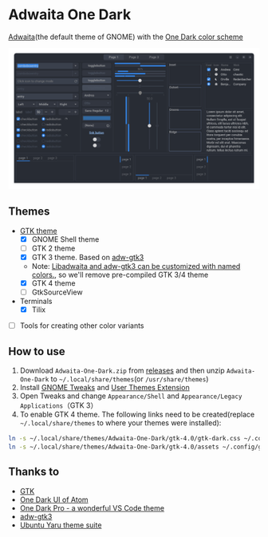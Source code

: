 # Adwaita One Dark

[Adwaita](https://gitlab.gnome.org/GNOME/libadwaita/-/tree/main/src/stylesheet)(the default theme of GNOME) with the [One Dark color scheme](https://github.com/Binaryify/OneDark-Pro/blob/master/themes/OneDark-Pro.json)

![gtk-3.0](./screenshots/gtk-3.0.png)

## Themes

- [GTK theme](gtk/README.md)
  - [x] GNOME Shell theme
  - [ ] GTK 2 theme
  - [x] GTK 3 theme. Based on [adw-gtk3](https://github.com/lassekongo83/adw-gtk3)
  - Note: [Libadwaita and adw-gtk3 can be customized with named colors.](https://github.com/lassekongo83/adw-gtk3#customizing), so we'll remove pre-compiled GTK 3/4 theme
  - [x] GTK 4 theme
  - [ ] GtkSourceView
- Terminals
  - [x] Tilix
- [ ] Tools for creating other color variants

## How to use

1. Download `Adwaita-One-Dark.zip` from [releases](https://github.com/lonr/adwaita-one-dark/releases) and then unzip `Adwaita-One-Dark` to `~/.local/share/themes`(or `/usr/share/themes`)
2. Install [GNOME Tweaks](https://wiki.gnome.org/Apps/Tweaks) and [User Themes Extension](https://extensions.gnome.org/extension/19/user-themes/)
3. Open Tweaks and change `Appearance/Shell` and `Appearance/Legacy Applications`（GTK 3）
4. To enable GTK 4 theme. The following links need to be created(replace `~/.local/share/themes` to where your themes were installed):

```sh
ln -s ~/.local/share/themes/Adwaita-One-Dark/gtk-4.0/gtk-dark.css ~/.config/gtk-4.0/gtk.css
ln -s ~/.local/share/themes/Adwaita-One-Dark/gtk-4.0/assets ~/.config/gtk-4.0/assets`
```

## Thanks to

- [GTK](https://github.com/GNOME/gtk)
- [One Dark UI of Atom](https://atom.io/themes/one-dark-ui)
- [One Dark Pro - a wonderful VS Code theme](https://marketplace.visualstudio.com/items?itemName=zhuangtongfa.Material-theme)
- [adw-gtk3](https://github.com/lassekongo83/adw-gtk3)
- [Ubuntu Yaru theme suite](https://github.com/ubuntu/yaru)
